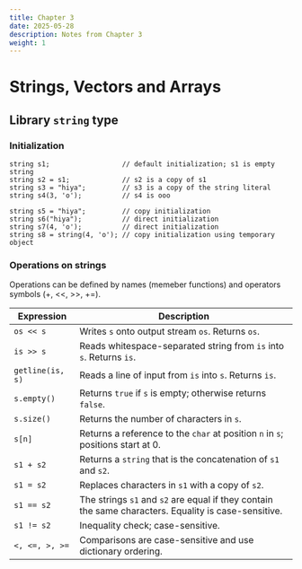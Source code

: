 ```yaml
---
title: Chapter 3
date: 2025-05-28
description: Notes from Chapter 3
weight: 1
---
```


# Strings, Vectors and Arrays

## Library `string` type

### Initialization

```
string s1;                  // default initialization; s1 is empty string
string s2 = s1;             // s2 is a copy of s1
string s3 = "hiya";         // s3 is a copy of the string literal
string s4(3, 'o');          // s4 is ooo

string s5 = "hiya";         // copy initialization
string s6("hiya");          // direct initialization
string s7(4, 'o');          // direct initialization
string s8 = string(4, 'o'); // copy initialization using temporary object
```

### Operations on strings

Operations can be defined by names (memeber functions) and operators symbols (+, <<, >>, +=).

| Expression         | Description                                                                 |
|--------------------|-----------------------------------------------------------------------------|
| `os << s`          | Writes `s` onto output stream `os`. Returns `os`.                           |
| `is >> s`          | Reads whitespace-separated string from `is` into `s`. Returns `is`.         |
| `getline(is, s)`   | Reads a line of input from `is` into `s`. Returns `is`.                     |
| `s.empty()`        | Returns `true` if `s` is empty; otherwise returns `false`.                  |
| `s.size()`         | Returns the number of characters in `s`.                                    |
| `s[n]`             | Returns a reference to the `char` at position `n` in `s`; positions start at 0. |
| `s1 + s2`          | Returns a `string` that is the concatenation of `s1` and `s2`.              |
| `s1 = s2`          | Replaces characters in `s1` with a copy of `s2`.                            |
| `s1 == s2`         | The strings `s1` and `s2` are equal if they contain the same characters. Equality is case-sensitive. |
| `s1 != s2`         | Inequality check; case-sensitive.                                           |
| `<, <=, >, >=`     | Comparisons are case-sensitive and use dictionary ordering.                 |

